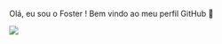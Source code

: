 Olá, eu sou o Foster ! 
Bem vindo ao meu perfil GitHub 👋

<img src="https://cdn.jsdelivr.net/gh/devicons/devicon/icons/linkedin/linkedin-original.svg" />
          
          

 
          

